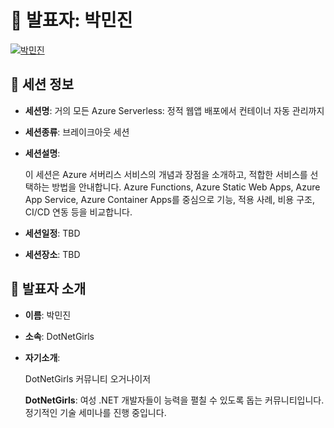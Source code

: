 # 🎤 발표자: 박민진

<div class="container">
    <div class="row justify-content-center">
        <div class="col-md-4 profile mb-4 text-center">
            <a href="#" target="_self"><img src="/images/speakers/minjinpark.jpg" alt="박민진" class="img-fluid" /></a>
        </div>
    </div>
</div>

## 🔎 세션 정보

- **세션명**: 거의 모든 Azure Serverless: 정적 웹앱 배포에서 컨테이너 자동 관리까지
- **세션종류**: 브레이크아웃 세션
- **세션설명**:

  이 세션은 Azure 서버리스 서비스의 개념과 장점을 소개하고, 적합한 서비스를 선택하는 방법을 안내합니다. Azure Functions, Azure Static Web Apps, Azure App Service, Azure Container Apps를 중심으로 기능, 적용 사례, 비용 구조, CI/CD 연동 등을 비교합니다.

- **세션일정**: TBD
- **세션장소**: TBD

## 📜 발표자 소개

- **이름**: 박민진
- **소속**: DotNetGirls
- **자기소개**:

  DotNetGirls 커뮤니티 오거나이저
  
  **DotNetGirls**: 여성 .NET 개발자들이 능력을 펼칠 수 있도록 돕는 커뮤니티입니다. 정기적인 기술 세미나를 진행 중입니다.